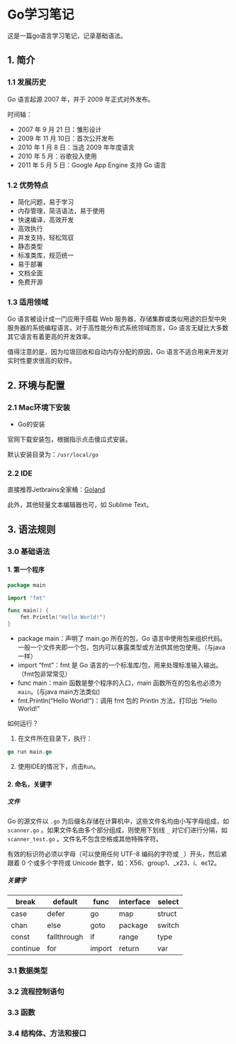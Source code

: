 # Go学习笔记

这是一篇go语言学习笔记，记录基础语法。



## 1. 简介

### 1.1 发展历史

Go 语言起源 2007 年，并于 2009 年正式对外发布。

时间轴：

- 2007 年 9 月 21 日：雏形设计
- 2009 年 11 月 10日：首次公开发布
- 2010 年 1 月 8 日：当选 2009 年年度语言
- 2010 年 5 月：谷歌投入使用
- 2011 年 5 月 5 日：Google App Engine 支持 Go 语言



### 1.2 优势特点

- 简化问题，易于学习
- 内存管理，简洁语法，易于使用
- 快速编译，高效开发
- 高效执行
- 并发支持，轻松驾驭
- 静态类型
- 标准类库，规范统一
- 易于部署
- 文档全面
- 免费开源

### 1.3 适用领域

Go 语言被设计成一门应用于搭载 Web 服务器，存储集群或类似用途的巨型中央服务器的系统编程语言。对于高性能分布式系统领域而言，Go 语言无疑比大多数其它语言有着更高的开发效率。

值得注意的是，因为垃圾回收和自动内存分配的原因，Go 语言不适合用来开发对实时性要求很高的软件。



## 2. 环境与配置

### 2.1 Mac环境下安装

- Go的安装

官网下载安装包，根据指示点击傻瓜式安装。

默认安装目录为：`/usr/local/go`

### 2.2 IDE

直接推荐Jetbrains全家桶：[Goland](https://www.jetbrains.com/go/download/#section=mac)

此外，其他轻量文本编辑器也可，如 Sublime Text。

## 3. 语法规则

### 3.0 基础语法

#### 1. 第一个程序

```go
package main

import "fmt"

func main() {
	fmt.Println("Hello World!")
}
```

- package main：声明了 main.go 所在的包，Go 语言中使用包来组织代码。一般一个文件夹即一个包，包内可以暴露类型或方法供其他包使用。（与java一样）
- import “fmt”：fmt 是 Go 语言的一个标准库/包，用来处理标准输入输出。（fmt包非常常见）
- func main：main 函数是整个程序的入口，main 函数所在的包名也必须为 `main`。(与java main方法类似)
- fmt.Println(“Hello World!”)：调用 fmt 包的 Println 方法，打印出 “Hello World!”



如何运行？

1. 在文件所在目录下，执行：

```go
go run main.go
```

2. 使用IDE的情况下，点击`Run`。



#### 2. 命名，关键字

##### 文件

Go 的源文件以 `.go` 为后缀名存储在计算机中，这些文件名均由小写字母组成，如 `scanner.go` 。如果文件名由多个部分组成，则使用下划线 `_` 对它们进行分隔，如 `scanner_test.go` 。文件名不包含空格或其他特殊字符。

有效的标识符必须以字母（可以使用任何 UTF-8 编码的字符或 `_`）开头，然后紧跟着 0 个或多个字符或 Unicode 数字，如：X56、group1、_x23、i、өԑ12。

##### 关键字

| break    | default     | func   | interface | select |
| -------- | ----------- | ------ | --------- | ------ |
| case     | defer       | go     | map       | struct |
| chan     | else        | goto   | package   | switch |
| const    | fallthrough | if     | range     | type   |
| continue | for         | import | return    | var    |







### 3.1 数据类型





### 3.2 流程控制语句





### 3.3 函数





### 3.4 结构体、方法和接口



